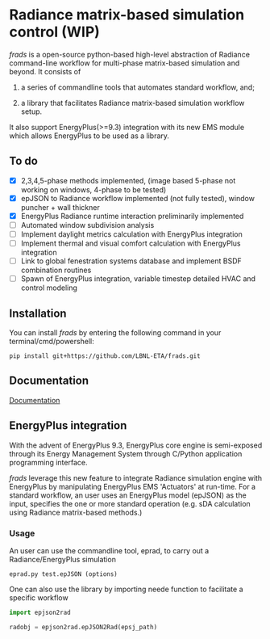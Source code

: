 # Radiance matrix-based simulation control (WIP)

_frads_ is a open-source python-based high-level abstraction of Radiance command-line workflow for multi-phase matrix-based simulation and beyond. It consists of

1) a series of commandline tools that automates standard workflow, and;

2) a library that facilitates Radiance matrix-based simulation workflow setup.

It also support EnergyPlus(>=9.3) integration with its new EMS module which allows EnergyPlus to be used as a library.


## To do
- [x] 2,3,4,5-phase methods implemented, (image based 5-phase not working on windows, 4-phase to be tested)
- [x] epJSON to Radiance workflow implemented (not fully tested), window puncher + wall thickner
- [x] EnergyPlus Radiance runtime interaction preliminarily implemented
- [ ] Automated window subdivision analysis
- [ ] Implement daylight metrics calculation with EnergyPlus integration
- [ ] Implement thermal and visual comfort calculation with EnergyPlus integration
- [ ] Link to global fenestration systems database and implement BSDF combination routines
- [ ] Spawn of EnergyPlus integration, variable timestep detailed HVAC and control modeling

## Installation

You can install _frads_ by entering the following command in your terminal/cmd/powershell:

```
pip install git+https://github.com/LBNL-ETA/frads.git
```

## Documentation
[Documentation](https://frads.readthedocs.io/en/latest/)


## EnergyPlus integration
With the advent of EnergyPlus 9.3, EnergyPlus core engine is semi-exposed through its Energy Management System through C/Python application programming interface.

_frads_ leverage this new feature to integrate Radiance simulation engine with EnergyPlus by manipulating EnergyPlus EMS 'Actuators' at run-time. For a standard workflow, an user uses an EnergyPlus model (epJSON) as the input, specifies the one or more standard operation (e.g. sDA calculation using Radiance matrix-based methods.)
### Usage
An user can use the commandline tool, eprad, to carry out a Radiance/EnergyPlus simulation
```
eprad.py test.epJSON (options)
```
One can also use the library by importing neede function to facilitate a specific workflow
```python
import epjson2rad

radobj = epjson2rad.epJSON2Rad(epsj_path)
```
